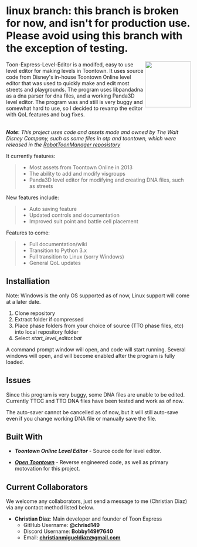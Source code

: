 # linux branch: this branch is broken for now, and isn't for production use.  Please avoid using this branch with the exception of testing.
<img src="https://avatars0.githubusercontent.com/u/66463299?s=200&v=4" align="right" width=125>
Toon-Express-Level-Editor is a modifed, easy to use level editor for making levels in Toontown.  It uses source code from Disney's in-house Toontown Online level editor that was used to quickly make and edit most streets and playgrounds.  The program uses libpandadna as a dna parser for dna files, and a working Panda3D level editor.  The program was and still is very buggy and somewhat hard to use, so I decided to revamp the editor with QoL features and bug fixes.


<br />***Note***: *This project uses code and assets made and owned by The Walt Disney Company, such as some files in otp and toontown, which were released in the [RobotToonManager reposistory](https://github.com/ToontownFan2003/RobotToonManager)*

It currently features: <br />


> * Most assets from Toontown Online in 2013
> * The ability to add and modify visgroups
> * Panda3D level editor for modifying and creating DNA files, such as streets

New features include:

> * Auto saving feature
> * Updated controls and documentation
> * Improved suit point and battle cell placement

Features to come: 

> * Full documentation/wiki
> * Transition to Python 3.x
> * Full transition to Linux (sorry Windows)
> * General QoL updates

<h2>Installiation</h2>

Note: Windows is the only OS supported as of now, Linux support will come at a later date.

1. Clone repository
2. Extract folder if compressed
3. Place phase folders from your choice of source (TTO phase files, etc) into local repository folder
4. Select *start_level_editor.bat*

A command prompt window will open, and code will start running.  Several windows will open, and will become enabled after the program is fully loaded.  

<h2>Issues</h2>

Since this program is very buggy, some DNA files are unable to be edited.  Currently TTCC and TTO DNA files have been tested and work as of now.  

The auto-saver cannot be cancelled as of now, but it will still auto-save even if you change working DNA file or manually save the file.  

<h2>Built With</h2>

*	***Toontown Online Level Editor*** - Source code for level editor.

*	[***Open Toontown***](https://github.com/open-toontown/open-toontown) - Reverse engineered code, as well as primary motovation for this project.

<h2>Current Collaborators</h2>

We welcome any collaborators, just send a message to me (Christian Diaz) via any contact method listed below.

*	**Christian Diaz**: Main developer and founder of Toon Express
	*	GitHub Username: **@chrisd149**
	*	Discord Username: **Bobby149#7640**
	*	Email: **christianmigueldiaz@gmail.com**
